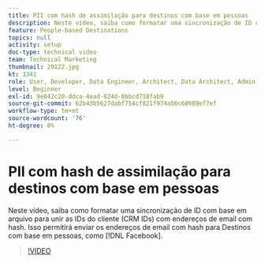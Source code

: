 ```yaml
---
title: PII com hash de assimilação para destinos com base em pessoas
description: Neste vídeo, saiba como formatar uma sincronização de ID com base em arquivo para unir as IDs do cliente (CRM IDs) com endereços de email com hash.
feature: People-based Destinations
topics: null
activity: setup
doc-type: technical video
team: Technical Marketing
thumbnail: 29122.jpg
kt: 3341
role: User, Developer, Data Engineer, Architect, Data Architect, Admin, Leader
level: Beginner
exl-id: 9e042c20-ddca-4ead-824d-8bbcd718fab9
source-git-commit: 62b43b5627dabf754cf821f974a56c60989ef7ef
workflow-type: tm+mt
source-wordcount: '76'
ht-degree: 0%

---
```


# PII com hash de assimilação para destinos com base em pessoas

Neste vídeo, saiba como formatar uma sincronização de ID com base em arquivo para unir as IDs do cliente (CRM IDs) com endereços de email com hash. Isso permitirá enviar os endereços de email com hash para Destinos com base em pessoas, como [!DNL Facebook].

>[!VIDEO](https://video.tv.adobe.com/v/29122/?quality=12)
